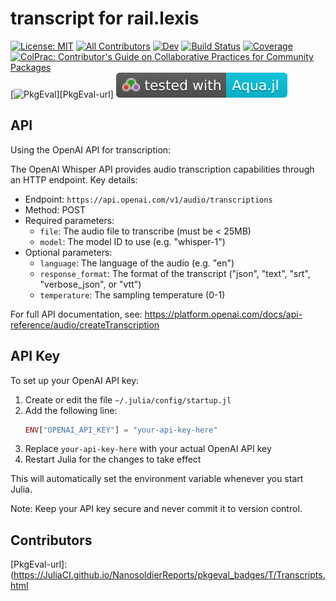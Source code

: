 # transcript for rail.lexis

 [![License: MIT][license-img]][license-url] [![All Contributors][Contributors-img]][Contributors-url] [![Dev][dev-img]][dev-url] [![Build Status][build-img]][build-url] [![Coverage][coverage-img]][coverage-url] [![ColPrac: Contributor's Guide on Collaborative Practices for Community Packages][ColPrac-img]][ColPrac-url] [![PkgEval][PkgEval-img]][PkgEval-url] [![Aqua][Aqua-img]][Aqua-url]

## API
Using the OpenAI API for transcription:

The OpenAI Whisper API provides audio transcription capabilities through an HTTP endpoint. Key details:

- Endpoint: `https://api.openai.com/v1/audio/transcriptions`
- Method: POST
- Required parameters:
  - `file`: The audio file to transcribe (must be < 25MB)
  - `model`: The model ID to use (e.g. "whisper-1")
- Optional parameters:
  - `language`: The language of the audio (e.g. "en")
  - `response_format`: The format of the transcript ("json", "text", "srt", "verbose_json", or "vtt")
  - `temperature`: The sampling temperature (0-1)

For full API documentation, see:
https://platform.openai.com/docs/api-reference/audio/createTranscription

## API Key

To set up your OpenAI API key:

1. Create or edit the file `~/.julia/config/startup.jl`
2. Add the following line:
   ```julia
   ENV["OPENAI_API_KEY"] = "your-api-key-here"
   ```
3. Replace `your-api-key-here` with your actual OpenAI API key
4. Restart Julia for the changes to take effect

This will automatically set the environment variable whenever you start Julia.

Note: Keep your API key secure and never commit it to version control.

## Contributors 

<!-- ALL-CONTRIBUTORS-LIST:START - Do not remove or modify this section -->
<!-- prettier-ignore-start -->
<!-- markdownlint-disable -->

<!-- markdownlint-restore -->
<!-- prettier-ignore-end -->
<!-- ALL-CONTRIBUTORS-LIST:END -->


[license-img]: https://img.shields.io/badge/license-MIT-green.svg
[license-url]: https://opensource.org/licenses/MIT

[Contributors-img]: https://img.shields.io/github/all-contributors/raillexis/transcript?color=ee8449&style=flat-square
[Contributors-url]: #Contributors

[dev-img]: https://img.shields.io/badge/docs-dev-blue.svg
[dev-url]: https://raillexis.github.io/Transcripts.jl/dev/

[build-img]: https://github.com/raillexis/Transcripts.jl/actions/workflows/CI.yml/badge.svg?branch=main
[build-url]: https://github.com/raillexis/Transcripts.jl/actions/workflows/CI.yml?query=branch%3Amain

[coverage-img]: https://codecov.io/gh/raillexis/Transcripts.jl/branch/main/graph/badge.svg
[coverage-url]: https://codecov.io/gh/raillexis/Transcripts.jl

[ColPrac-img]: https://img.shields.io/badge/ColPrac-Contributor's%20Guide-blueviolet
[ColPrac-url]: https://github.com/SciML/ColPrac

[PkgEval-img]: https://JuliaCI.github.io/NanosoldierReports/pkgeval_badges/T/Transcripts.svg
[PkgEval-url]: (https://JuliaCI.github.io/NanosoldierReports/pkgeval_badges/T/Transcripts.html

[Aqua-img]: https://raw.githubusercontent.com/JuliaTesting/Aqua.jl/master/badge.svg
[Aqua-url]: https://github.com/JuliaTesting/Aqua.jl
